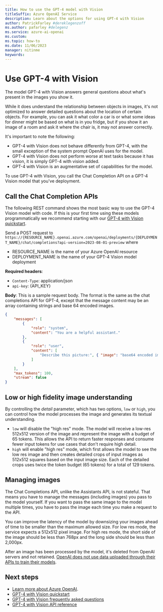 ```yaml
---
title: How to use the GPT-4 model with Vision 
titleSuffix: Azure OpenAI Service
description: Learn about the options for using GPT-4 with Vision
author: PatrickFarley #dereklegenzoff
ms.author: pafarley #delegenz
ms.service: azure-ai-openai
ms.custom: 
ms.topic: how-to
ms.date: 11/06/2023
manager: nitinme
keywords:
---
```


# Use GPT-4 with Vision

The model GPT-4 with Vision answers general questions about what's present in the images you show it. 

While it does understand the relationship between objects in images, it's not optimized to answer detailed questions about the location of certain objects. For example, you can ask it what color a car is or what some ideas for dinner might be based on what is in you fridge, but if you show it an image of a room and ask it where the chair is, it may not answer correctly.

It's important to note the following:
- GPT-4 with Vision does not behave differently from GPT-4, with the small exception of the system prompt OpenAI uses for the model.
- GPT-4 with Vision does not perform worse at text tasks because it has vision, it is simply GPT-4 with vision added.
- GPT-4 with Vision is an augmentative set of capabilities for the model.

To use GPT-4 with Vision, you call the Chat Completion API on a GPT-4 Vision model that you've deployment.

## Call the Chat Completion APIs

The following REST command shows the most basic way to use the GPT-4 Vision model with code. If this is your first time using these models programmatically we recommend starting with our [GPT-4 with Vision quickstart](../gpt-v-quickstart.md).

Send a POST request to `https://{RESOURCE_NAME}.openai.azure.com/openai/deployments/{DEPLOYMENT_NAME}/chat/completions?api-version=2023-08-01-preview` where 

- RESOURCE_NAME is the name of your Azure OpenAI resource 
- DEPLOYMENT_NAME is the name of your GPT-4 Vision model deployment 

**Required headers**: 
- `Content-Type`: application/json 
- `api-key`: {API_KEY} 

**Body**: 
This is a sample request body. The format is the same as the chat completions API for GPT-4, except that the message content may be an array containing strings and base 64 encoded images. 

```json
{
    "messages": [ 
        {
            "role": "system", 
            "content": "You are a helpful assistant." 
        },
        {
            "role": "user", 
            "content": [ 
                "Describe this picture:", { "image": "base64 encoded image" } 
            ] 
        }
    ],
    "max_tokens": 100, 
    "stream": false 
} 
```

## Low or high fidelity image understanding

By controlling the _detail_ parameter, which has two options, `low` or `high`, you can control how the model processes the image and generates its textual understanding.
- `low` will disable the "high res" mode. The model will receive a low-res 512x512 version of the image and represent the image with a budget of 65 tokens. This allows the API to return faster responses and consume fewer input tokens for use cases that don't require high detail.
- `high` will enable "high res" mode, which first allows the model to see the low res image and then creates detailed crops of input images as 512x512 squares based on the input image size. Each of the detailed crops uses twice the token budget (65 tokens) for a total of 129 tokens.

## Managing images

The Chat Completions API, unlike the Assistants API, is not stateful. That means you have to manage the messages (including images) you pass to the model yourself. If you want to pass the same image to the model multiple times, you have to pass the image each time you make a request to the API.

You can improve the latency of the model by downsizing your images ahead of time to be smaller than the maximum allowed size. For low res mode, the service expects a 512x512 pixel image. For high res mode, the short side of the image should be less than 768px and the long side should be less than 2,000px.

After an image has been processed by the model, it's deleted from OpenAI servers and not retained. [OpenAI does not use data uploaded through their APIs to train their models](https://openai.com/enterprise-privacy).

## Next steps

* [Learn more about Azure OpenAI](../overview.md).
* [GPT-4 with Vision quickstart](../gpt-v-quickstart.md)
* [GPT-4 with Vision frequently asked questions](../faq.yml#gpt-4-with-vision)
* [GPT-4 with Vision API reference](https://aka.ms/gpt-v-api-ref)